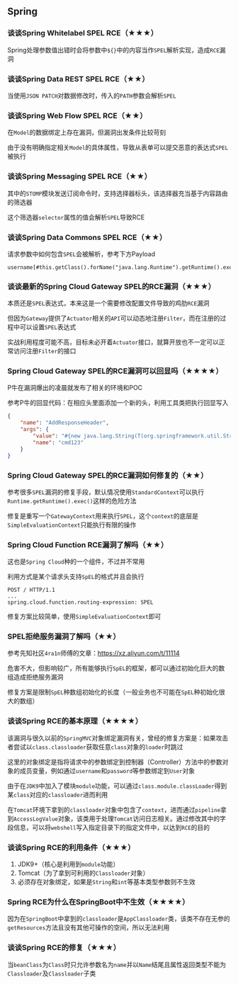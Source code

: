 ## Spring

### 谈谈Spring Whitelabel SPEL RCE（★★★）

Spring处理参数值出错时会将参数中`${}`中的内容当作`SPEL`解析实现，造成`RCE`漏洞



### 谈谈Spring Data REST SPEL RCE（★★）

当使用`JSON PATCH`对数据修改时，传入的`PATH`参数会解析`SPEL`



### 谈谈Spring Web Flow SPEL RCE（★★）

在`Model`的数据绑定上存在漏洞，但漏洞出发条件比较苛刻

由于没有明确指定相关`Model`的具体属性，导致从表单可以提交恶意的表达式`SPEL`被执行



### 谈谈Spring Messaging SPEL RCE（★★）

其中的`STOMP`模块发送订阅命令时，支持选择器标头，该选择器充当基于内容路由的筛选器

这个筛选器`selector`属性的值会解析`SPEL`导致RCE



### 谈谈Spring Data Commons SPEL RCE（★★）

请求参数中如何包含`SPEL`会被解析，参考下方Payload

```text
username[#this.getClass().forName("java.lang.Runtime").getRuntime().exec("calc.exe")]
```



### 谈谈最新的Spring Cloud Gateway SPEL的RCE漏洞（★★★）

本质还是`SPEL`表达式，本来这是一个需要修改配置文件导致的鸡肋`RCE`漏洞

但因为`Gateway`提供了`Actuator`相关的`API`可以动态地注册`Filter`，而在注册的过程中可以设置`SPEL`表达式

实战利用程度可能不高，目标未必开着`Actuator`接口，就算开放也不一定可以正常访问注册`Filter`的接口



### Spring Cloud Gateway SPEL的RCE漏洞可以回显吗（★★★★）

P牛在漏洞爆出的凌晨就发布了相关的环境和POC

参考P牛的回显代码：在相应头里面添加一个新的头，利用工具类把执行回显写入

```json
{
    "name": "AddResponseHeader",
    "args": {
        "value": "#{new java.lang.String(T(org.springframework.util.StreamUtils).copyToByteArray(T(java.lang.Runtime).getRuntime().exec(new String[]{\"whoami\"}).getInputStream()))}",
        "name": "cmd123"
    }
}
```



### Spring Cloud Gateway SPEL的RCE漏洞如何修复的（★★）

参考很多`SPEL`漏洞的修复手段，默认情况使用`StandardContext`可以执行`Runtime.getRuntime().exec()`这样的危险方法

修复是重写一个`GatewayContext`用来执行`SPEL`，这个`context`的底层是`SimpleEvaluationContext`只能执行有限的操作



### Spring Cloud Function RCE漏洞了解吗（★★）

这也是`Spring Cloud`种的一个组件，不过并不常用

利用方式是某个请求头支持`SpEL`的格式并且会执行

```http
POST / HTTP/1.1
...
spring.cloud.function.routing-expression: SPEL
```

修复方案比较简单，使用`SimpleEvaluationContext`即可



### SPEL拒绝服务漏洞了解吗（★★）

参考先知社区`4ra1n`师傅的文章：https://xz.aliyun.com/t/11114

危害不大，但影响较广，所有能够执行`SpEL`的框架，都可以通过初始化巨大的数组造成拒绝服务漏洞

修复方案是限制`SpEL`种数组初始化的长度（一般业务也不可能在`SpEL`种初始化很大的数组）



### 谈谈Spring RCE的基本原理（★★★★）

该漏洞与很久以前的`SpringMVC`对象绑定漏洞有关，曾经的修复方案是：如果攻击者尝试以`class.classloader`获取任意`class`对象的`loader`时跳过

这里的对象绑定是指将请求中的参数绑定到控制器（Controller）方法中的参数对象的成员变量，例如通过`username`和`password`等参数绑定到`User`对象

由于在`JDK9`中加入了模块`module`功能，可以通过`class.module.classLoader`得到某`class`对应的`classloader`进而利用

在`Tomcat`环境下拿到的`classloader`对象中包含了`context`，进而通过`pipeline`拿到`AccessLogValue`对象，该类用于处理`Tomcat`访问日志相关。通过修改其中的字段信息，可以将`webshell`写入指定目录下的指定文件中，以达到`RCE`的目的



### 谈谈Spring RCE的利用条件（★★★）

1. JDK9+（核心是利用到`module`功能）
2. Tomcat（为了拿到可利用的`Classloader`对象）
3. 必须存在对象绑定，如果是`String`和`int`等基本类型参数则不生效



### Spring RCE为什么在SpringBoot中不生效（★★★★）

因为在`SpringBoot`中拿到的`classloader`是`AppClassloader`类，该类不存在无参的`getResources`方法且没有其他可操作的空间，所以无法利用



### 谈谈Spring RCE的修复（★★★）

当`beanClass`为`Class`时只允许参数名为`name`并以`Name`结尾且属性返回类型不能为`Classloader`及`Classloader`子类